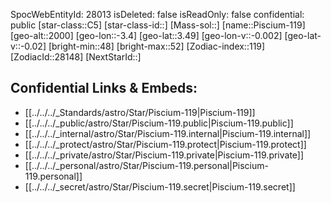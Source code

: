 ﻿---
location:
- 3.49
- 3.4
- 2000
tags:
- astro/Star
type: Star
---

SpocWebEntityId: 28013
isDeleted: false
isReadOnly: false
confidential: public
[star-class::C5]
[star-class-id::]
[Mass-sol::]
[name::Piscium-119]
[geo-alt::2000]
[geo-lon::-3.4]
[geo-lat::3.49]
[geo-lon-v::-0.002]
[geo-lat-v::-0.02]
[bright-min::48]
[bright-max::52]
[Zodiac-index::119]
[ZodiacId::28148]
[NextStarId::]



## Confidential Links & Embeds: 
- [[../../../_Standards/astro/Star/Piscium-119|Piscium-119]] 
- [[../../../_public/astro/Star/Piscium-119.public|Piscium-119.public]] 
- [[../../../_internal/astro/Star/Piscium-119.internal|Piscium-119.internal]] 
- [[../../../_protect/astro/Star/Piscium-119.protect|Piscium-119.protect]] 
- [[../../../_private/astro/Star/Piscium-119.private|Piscium-119.private]] 
- [[../../../_personal/astro/Star/Piscium-119.personal|Piscium-119.personal]] 
- [[../../../_secret/astro/Star/Piscium-119.secret|Piscium-119.secret]] 
